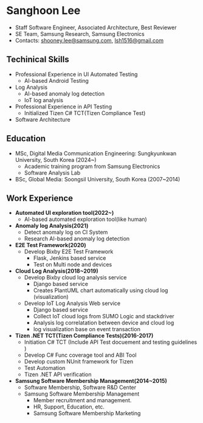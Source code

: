 # Sanghoon Lee
- Staff Software Engineer, Associated Architecture, Best Reviewer
- SE Team, Samsung Research, Samsung Electronics
- Contacts: shooney.lee@samsung.com, lsh1516@gmail.com

## Techinical Skills
- Professional Experience in UI Automated Testing
  - AI-based Android Testing
- Log Analysis
  - AI-based anomaly log detection
  - IoT log analysis
- Professional Experience in API Testing
  - Initialized Tizen C# TCT(Tizen Compliance Test)
- Software Architecture

## Education
- MSc, Digital Media Communication Engineering: Sungkyunkwan University, South Korea (2024~)
  - Academic training program from Samsung Electronics
  - Software Analysis Lab
- BSc, Global Media: Soongsil University, South Korea (2007~2014)

## Work Experience

- **Automated UI exploration tool(2022~)**
  - AI-based automated exploration tool(like human)
- **Anomaly log Analysis(2021)**
  - Detect anomaly log on CI System
  - Research AI-based anomaly log detection
- **E2E Test Framework(2020)**
  - Develop Bixby E2E Test Framework
    - Flask, Jenkins based service
    - Test on Multi node and devices
- **Cloud Log Analysis(2018~2019)**
  - Develop Bixby cloud log analysis service
    - Django based service
    - Creates PlantUML chart automatically using cloud log (visualization)
  - Develop IoT Log Analysis Web service
    - Django based service
    - Collect IoT cloud logs from SUMO Logic and stackdriver
    - Analysis log correlatation between device and cloud log
    - log visualization base on event transaction
- **Tizen .NET TCT(Tizen Compliance Tests)(2016-2017)**
  - Initiation C# TCT (Include API Test docuement and testing guidelines )
  - Develop C# Func coverage tool and ABI Tool
  - Develop custom NUnit framework for Tizen
  - Test Automation
  - Tizen .NET API verification
- **Samsung Software Membership Management(2014~2015)**
  - Software Membership, Software R&D Center
  - Samsung Software Membership Management
    - Member recruitment and management.
    - HR, Support, Education, etc.
    - Samsung Software Membership Marketing 
